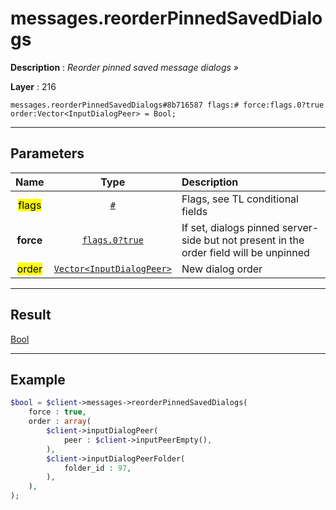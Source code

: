 # messages.reorderPinnedSavedDialogs

**Description** : *Reorder pinned saved message dialogs &raquo;*

**Layer** : 216

```tl
messages.reorderPinnedSavedDialogs#8b716587 flags:# force:flags.0?true order:Vector<InputDialogPeer> = Bool;
```

---

## Parameters

| Name | Type | Description |
| :---: | :---: | :--- |
| <mark>flags</mark> | [`#`](type/#) | Flags, see TL conditional fields |
| **force** | [`flags.0?true`](type/true) | If set, dialogs pinned server-side but not present in the order field will be unpinned |
| <mark>order</mark> | [`Vector<InputDialogPeer>`](type/InputDialogPeer) | New dialog order |

---

## Result

[Bool](type/Bool)

---

## Example

```php
$bool = $client->messages->reorderPinnedSavedDialogs(
	force : true,
	order : array(
		$client->inputDialogPeer(
			peer : $client->inputPeerEmpty(),
		),
		$client->inputDialogPeerFolder(
			folder_id : 97,
		),
	),
);
```